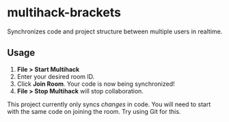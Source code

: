 # multihack-brackets
Synchronizes code and project structure between multiple users in realtime.

## Usage
1. **File > Start Multihack**  
2. Enter your desired room ID.  
3. Click **Join Room**. Your code is now being synchronized!
4. **File > Stop Multihack** will stop collaboration.

This project currently only syncs *changes* in code. You will need to start with the same code on joining the room. Try using Git for this.
